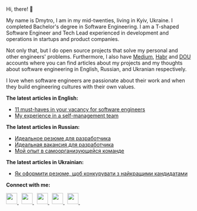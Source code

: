 Hi, there! 👋

My name is Dmytro, I am in my mid-twenties, living in Kyiv, Ukraine. I completed Bachelor's degree in Software Engineering.
I am a T-shaped Software Engineer and Tech Lead experienced in development and operations in startups and product companies.

Not only that, but I do open source projects that solve my personal and other engineers' problems. Furthermore, I also have
[Medium](https://dmytrostriletskyi.medium.com), [Habr](https://habr.com/ru/users/dmytrostriletskyi/posts) and 
[DOU](https://dou.ua/users/dmytro-striletskyi/articles) accounts where you can find articles about my projects and my thoughts
about software engineering in English, Russian, and Ukranian respectively.

I love when software engineers are passionate about their work and when they build engineering cultures with their own values.

**The latest articles in English:**

* [11 must-haves in your vacancy for software engineers](https://dmytrostriletskyi.medium.com/11-must-haves-in-your-vacancy-for-software-engineers-b9396ef24f49)
* [My experience in a self-management team](https://dmytrostriletskyi.medium.com/my-experience-in-a-self-management-team-29653ee7ada0)

**The latest articles in Russian:**

* [Идеальное резюме для разработчика](https://habr.com/ru/post/542372)
* [Идеальная вакансия для разработчика](https://habr.com/ru/post/540068)
* [Мой опыт в самоорганизующейся команде](https://habr.com/ru/post/537380)

**The latest articles in Ukrainian:**

* [Як оформити резюме, щоб конкурувати з найкращими кандидатами](https://dou.ua/lenta/columns/perfect-resume-for-developer)

**Connect with me:**

<p align='left'>
  <a
    href="https://www.linkedin.com/in/dmytrostriletskyi/"
  >
    <img
      height="30"
      src="https://cdn.jsdelivr.net/npm/simple-icons@v3/icons/linkedin.svg"
    >
  </a>
  &nbsp;
  <a
   href="https://dmytrostriletskyi.medium.com/"
  >
    <img
      height="30"
      src="https://cdn.jsdelivr.net/npm/simple-icons@v3/icons/medium.svg"
    >
  </a>
  &nbsp;
  <a
   href="https://habr.com/ru/users/dmytrostriletskyi/posts/"
  >
    <img
      height="30"
      src="https://cdn.jsdelivr.net/npm/simple-icons@v3/icons/habr.svg"
    >
  </a>
  &nbsp;
  <a
   href="https://www.facebook.com/dmytrostriletskyi/"
  >
    <img
      height="30"
      src="https://cdn.jsdelivr.net/npm/simple-icons@v3/icons/facebook.svg"
    >
  </a>
  &nbsp;
  <a
   href="https://telegram.me/dmytrostriletskyi"
  >
    <img
      height="30"
      src="https://cdn.jsdelivr.net/npm/simple-icons@v3/icons/telegram.svg"
    >
  </a>
  &nbsp;
</p>
